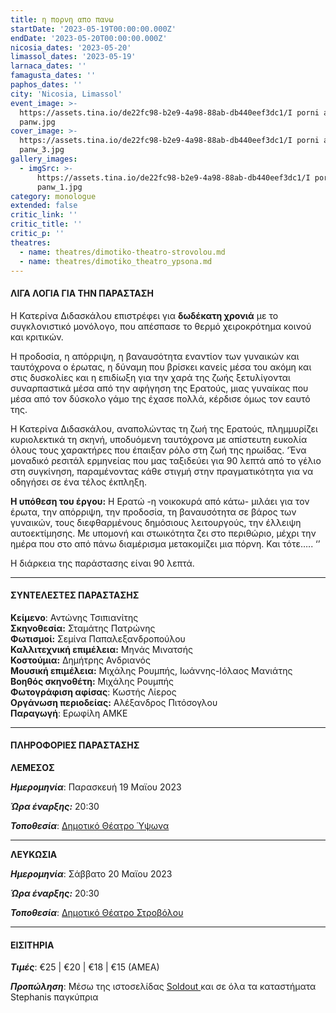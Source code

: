 ```yaml
---
title: η πορνη απο πανω
startDate: '2023-05-19T00:00:00.000Z'
endDate: '2023-05-20T00:00:00.000Z'
nicosia_dates: '2023-05-20'
limassol_dates: '2023-05-19'
larnaca_dates: ''
famagusta_dates: ''
paphos_dates: ''
city: 'Nicosia, Limassol'
event_image: >-
  https://assets.tina.io/de22fc98-b2e9-4a98-88ab-db440eef3dc1/I porni apo
  panw.jpg
cover_image: >-
  https://assets.tina.io/de22fc98-b2e9-4a98-88ab-db440eef3dc1/I porni apo
  panw_3.jpg
gallery_images:
  - imgSrc: >-
      https://assets.tina.io/de22fc98-b2e9-4a98-88ab-db440eef3dc1/I porni apo
      panw_1.jpg
category: monologue
extended: false
critic_link: ''
critic_title: ''
critic_p: ''
theatres:
  - name: theatres/dimotiko-theatro-strovolou.md
  - name: theatres/dimotiko_theatro_ypsona.md
---
```


#### ΛΙΓΑ ΛΟΓΙΑ ΓΙΑ ΤΗΝ ΠΑΡΑΣΤΑΣΗ

Η Κατερίνα Διδασκάλου επιστρέφει για **δωδέκατη χρονιά** με το συγκλονιστικό μονόλογο, που απέσπασε το θερμό χειροκρότημα κοινού και κριτικών.

Η προδοσία, η απόρριψη, η βαναυσότητα εναντίον των γυναικών και ταυτόχρονα ο έρωτας, η δύναμη που βρίσκει κανείς μέσα του ακόμη και στις δυσκολίες και η επιδίωξη για την χαρά της ζωής ξετυλίγονται συναρπαστικά μέσα από την αφήγηση της Ερατούς, μιας γυναίκας που μέσα από τον δύσκολο γάμο της έχασε πολλά, κέρδισε όμως τον εαυτό της.

Η Κατερίνα Διδασκάλου, αναπολώντας τη ζωή της Ερατούς, πλημμυρίζει κυριολεκτικά τη σκηνή, υποδυόμενη ταυτόχρονα με απίστευτη ευκολία όλους τους χαρακτήρες που έπαιξαν ρόλο στη ζωή της ηρωίδας. ‘Ένα μοναδικό ρεσιτάλ ερμηνείας που μας ταξιδεύει για 90 λεπτά από το γέλιο στη συγκίνηση, παραμένοντας κάθε στιγμή στην πραγματικότητα για να οδηγήσει σε ένα τέλος έκπληξη.

**Η υπόθεση του έργου:** Η Ερατώ -η νοικοκυρά από κάτω- μιλάει για τον έρωτα, την απόρριψη, την προδοσία, τη βαναυσότητα σε βάρος των γυναικών, τους διεφθαρμένους δημόσιους λειτουργούς, την έλλειψη αυτοεκτίμησης. Με υπομονή και στωικότητα ζει στο περιθώριο, μέχρι την ημέρα που στο από πάνω διαμέρισμα μετακομίζει μια πόρνη. Και τότε….. ‘’

Η διάρκεια της παράστασης είναι 90 λεπτά.

***

#### ΣΥΝΤΕΛΕΣΤΕΣ ΠΑΡΑΣΤΑΣΗΣ

**Κείμενο**: Αντώνης Τσιπιανίτης\
**Σκηνοθεσία:** Σταμάτης Πατρώνης\
**Φωτισμοί:** Σεμίνα Παπαλεξανδροπούλου\
**Καλλιτεχνική επιμέλεια:** Μηνάς Μινατσής\
**Κοστούμια:** Δημήτρης Ανδριανός\
**Μουσική επιμέλεια:** Μιχάλης Ρουμπής, Ιωάννης-Ιόλαος Μανιάτης\
**Βοηθός σκηνοθέτη:** Μιχάλης Ρουμπής\
**Φωτογράφιση αφίσας**: Κωστής Λίερος\
**Οργάνωση περιοδείας:** Αλέξανδρος Πιτόσογλου\
**Παραγωγή**: Ερωφίλη ΑΜΚΕ

***

#### ΠΛΗΡΟΦΟΡΙΕΣ ΠΑΡΑΣΤΑΣΗΣ

**ΛΕΜΕΣΟΣ**

***Ημερομηνία***: Παρασκευή 19 Μαϊου 2023

***Ώρα έναρξης:*** 20:30

***Τοποθεσία***: [Δημοτικό Θέατρο Ύψωνα](?#map "")

***

**ΛΕΥΚΩΣΙΑ**

***Ημερομηνία***: Σάββατο 20 Μαϊου 2023

***Ώρα έναρξης:*** 20:30

***Τοποθεσία***: [Δημοτικό Θέατρο Στροβόλου](?#map "")

***

#### ΕΙΣΙΤΗΡΙΑ

***Τιμές***: €25 | €20 | €18 | €15 (ΑΜΕΑ)

***Προπώληση***: Μέσω της ιστοσελίδας [Soldout ](https://www.soldoutticketbox.com/i-porni-apo-pano-may-2023/?lang=en "")και σε όλα τα καταστήματα Stephanis παγκύπρια
